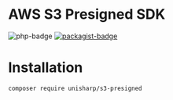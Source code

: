 AWS S3 Presigned SDK
==========
![php-badge](https://img.shields.io/badge/php-%3E%3D%205.6-8892BF.svg)
[![packagist-badge](https://img.shields.io/packagist/v/unisharp/s3-presigned.svg)](https://packagist.org/packages/unisharp/s3-presigned)

Installation
===

```
composer require unisharp/s3-presigned
```
